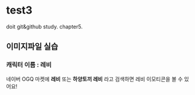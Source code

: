 # test3
doit git&amp;github study. chapter5. 

## 이미지파일 실습
### 캐릭터 이름 : 레비
네이버 OGQ 마켓에 **레비** 또는 **하양토끼 레비** 라고 검색하면 레비 이모티콘을 볼 수 있어요!

